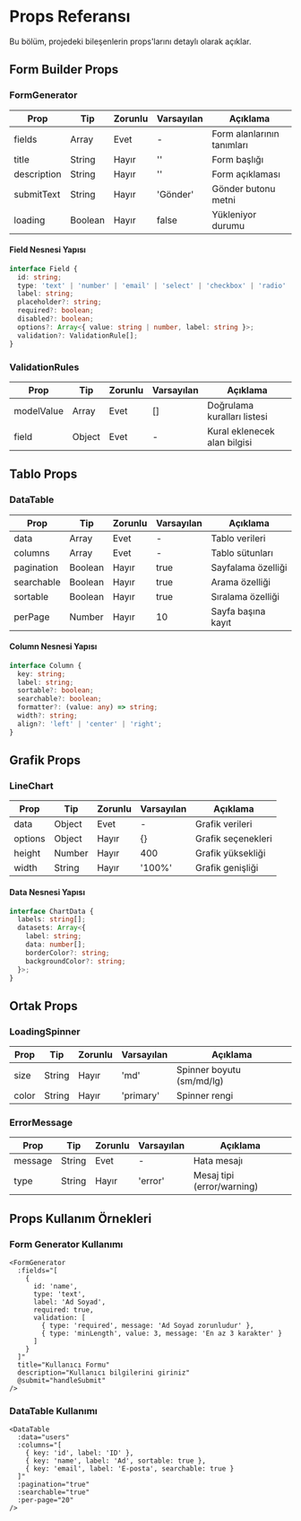 # Props Referansı

Bu bölüm, projedeki bileşenlerin props'larını detaylı olarak açıklar.

## Form Builder Props

### FormGenerator

| Prop | Tip | Zorunlu | Varsayılan | Açıklama |
|------|-----|----------|------------|-----------|
| fields | Array | Evet | - | Form alanlarının tanımları |
| title | String | Hayır | '' | Form başlığı |
| description | String | Hayır | '' | Form açıklaması |
| submitText | String | Hayır | 'Gönder' | Gönder butonu metni |
| loading | Boolean | Hayır | false | Yükleniyor durumu |

#### Field Nesnesi Yapısı
```typescript
interface Field {
  id: string;
  type: 'text' | 'number' | 'email' | 'select' | 'checkbox' | 'radio' | 'textarea';
  label: string;
  placeholder?: string;
  required?: boolean;
  disabled?: boolean;
  options?: Array<{ value: string | number, label: string }>;
  validation?: ValidationRule[];
}
```

### ValidationRules

| Prop | Tip | Zorunlu | Varsayılan | Açıklama |
|------|-----|----------|------------|-----------|
| modelValue | Array | Evet | [] | Doğrulama kuralları listesi |
| field | Object | Evet | - | Kural eklenecek alan bilgisi |

## Tablo Props

### DataTable

| Prop | Tip | Zorunlu | Varsayılan | Açıklama |
|------|-----|----------|------------|-----------|
| data | Array | Evet | - | Tablo verileri |
| columns | Array | Evet | - | Tablo sütunları |
| pagination | Boolean | Hayır | true | Sayfalama özelliği |
| searchable | Boolean | Hayır | true | Arama özelliği |
| sortable | Boolean | Hayır | true | Sıralama özelliği |
| perPage | Number | Hayır | 10 | Sayfa başına kayıt |

#### Column Nesnesi Yapısı
```typescript
interface Column {
  key: string;
  label: string;
  sortable?: boolean;
  searchable?: boolean;
  formatter?: (value: any) => string;
  width?: string;
  align?: 'left' | 'center' | 'right';
}
```

## Grafik Props

### LineChart

| Prop | Tip | Zorunlu | Varsayılan | Açıklama |
|------|-----|----------|------------|-----------|
| data | Object | Evet | - | Grafik verileri |
| options | Object | Hayır | {} | Grafik seçenekleri |
| height | Number | Hayır | 400 | Grafik yüksekliği |
| width | String | Hayır | '100%' | Grafik genişliği |

#### Data Nesnesi Yapısı
```typescript
interface ChartData {
  labels: string[];
  datasets: Array<{
    label: string;
    data: number[];
    borderColor?: string;
    backgroundColor?: string;
  }>;
}
```

## Ortak Props

### LoadingSpinner

| Prop | Tip | Zorunlu | Varsayılan | Açıklama |
|------|-----|----------|------------|-----------|
| size | String | Hayır | 'md' | Spinner boyutu (sm/md/lg) |
| color | String | Hayır | 'primary' | Spinner rengi |

### ErrorMessage

| Prop | Tip | Zorunlu | Varsayılan | Açıklama |
|------|-----|----------|------------|-----------|
| message | String | Evet | - | Hata mesajı |
| type | String | Hayır | 'error' | Mesaj tipi (error/warning) |

## Props Kullanım Örnekleri

### Form Generator Kullanımı
```vue
<FormGenerator
  :fields="[
    {
      id: 'name',
      type: 'text',
      label: 'Ad Soyad',
      required: true,
      validation: [
        { type: 'required', message: 'Ad Soyad zorunludur' },
        { type: 'minLength', value: 3, message: 'En az 3 karakter' }
      ]
    }
  ]"
  title="Kullanıcı Formu"
  description="Kullanıcı bilgilerini giriniz"
  @submit="handleSubmit"
/>
```

### DataTable Kullanımı
```vue
<DataTable
  :data="users"
  :columns="[
    { key: 'id', label: 'ID' },
    { key: 'name', label: 'Ad', sortable: true },
    { key: 'email', label: 'E-posta', searchable: true }
  ]"
  :pagination="true"
  :searchable="true"
  :per-page="20"
/>
``` 